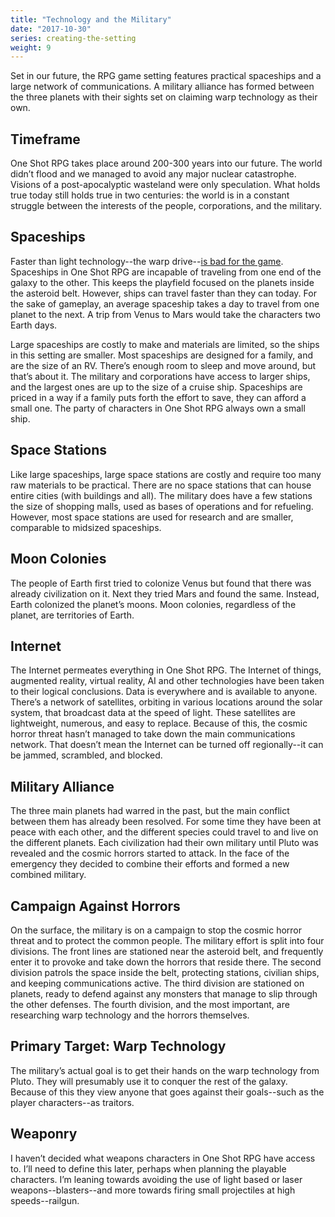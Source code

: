 ```yaml
---
title: "Technology and the Military"
date: "2017-10-30"
series: creating-the-setting
weight: 9
---
```


Set in our future, the RPG game setting features practical spaceships and a large network of communications. A military alliance has formed between the three planets with their sights set on claiming warp technology as their own.<!--more-->

## Timeframe
One Shot RPG takes place around 200-300 years into our future. The world didn’t flood and we managed to avoid any major nuclear catastrophe. Visions of a post-apocalyptic wasteland were only speculation. What holds true today still holds true in two centuries: the world is in a constant struggle between the interests of the people, corporations, and the military.

## Spaceships
Faster than light technology--the warp drive--[is bad for the game](/blog/creating-the-setting/better-elevator-pitch/). Spaceships in One Shot RPG are incapable of traveling from one end of the galaxy to the other. This keeps the playfield focused on the planets inside the asteroid belt. However, ships can travel faster than they can today. For the sake of gameplay, an average spaceship takes a day to travel from one planet to the next. A trip from Venus to Mars would take the characters two Earth days.

Large spaceships are costly to make and materials are limited, so the ships in this setting are smaller. Most spaceships are designed for a family, and are the size of an RV. There’s enough room to sleep and move around, but that’s about it. The military and corporations have access to larger ships, and the largest ones are up to the size of a cruise ship. Spaceships are priced in a way if a family puts forth the effort to save, they can afford a small one. The party of characters in One Shot RPG always own a small ship.

## Space Stations
Like large spaceships, large space stations are costly and require too many raw materials to be practical. There are no space stations that can house entire cities (with buildings and all). The military does have a few stations the size of shopping malls, used as bases of operations and for refueling. However, most space stations are used for research and are smaller, comparable to midsized spaceships.

## Moon Colonies
The people of Earth first tried to colonize Venus but found that there was already civilization on it. Next they tried Mars and found the same. Instead, Earth colonized the planet’s moons. Moon colonies, regardless of the planet, are territories of Earth.

## Internet
The Internet permeates everything in One Shot RPG. The Internet of things, augmented reality, virtual reality, AI and other technologies have been taken to their logical conclusions. Data is everywhere and is available to anyone. There’s a network of satellites, orbiting in various locations around the solar system, that broadcast data at the speed of light. These satellites are lightweight, numerous, and easy to replace. Because of this, the cosmic horror threat hasn’t managed to take down the main communications network. That doesn’t mean the Internet can be turned off regionally--it can be jammed, scrambled, and blocked.

## Military Alliance
The three main planets had warred in the past, but the main conflict between them has already been resolved. For some time they have been at peace with each other, and the different species could travel to and live on the different planets. Each civilization had their own military until Pluto was revealed and the cosmic horrors started to attack. In the face of the emergency they decided to combine their efforts and formed a new combined military.

## Campaign Against Horrors
On the surface, the military is on a campaign to stop the cosmic horror threat and to protect the common people. The military effort is split into four divisions. The front lines are stationed near the asteroid belt, and frequently enter it to provoke and take down the horrors that reside there. The second division patrols the space inside the belt, protecting stations, civilian ships, and keeping communications active. The third division are stationed on planets, ready to defend against any monsters that manage to slip through the other defenses. The fourth division, and the most important, are researching warp technology and the horrors themselves.

## Primary Target: Warp Technology
The military’s actual goal is to get their hands on the warp technology from Pluto. They will presumably use it to conquer the rest of the galaxy. Because of this they view anyone that goes against their goals--such as the player characters--as traitors.

## Weaponry
I haven’t decided what weapons characters in One Shot RPG have access to. I’ll need to define this later, perhaps when planning the playable characters. I’m leaning towards avoiding the use of light based or laser weapons--blasters--and more towards firing small projectiles at high speeds--railgun.
